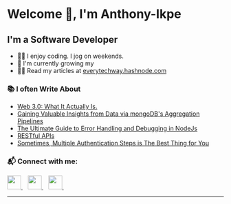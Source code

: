 
# Welcome 👋, I'm Anthony-Ikpe


## I'm a Software Developer

- 👨‍🏫 I enjoy coding. I jog on weekends.
- 🌱 I'm currently growing my 
- 👨‍💻 Read my articles at [everytechway.hashnode.com](website)


### 📚 I often Write About

<!-- BLOG:START -->
- [Web 3.0: What It Actually Is.](https://everytechway.hashnode.dev/web-3-0-what-it-is)
- [Gaining Valuable Insights from Data via mongoDB's Aggregation Pipelines](https://everytechway.hashnode.dev/aggregation-pipelines-in-mongodb)
- [The Ultimate Guide to Error Handling and Debugging in NodeJs](https://everytechway.hashnode.dev/nodejs-error-handling-the-ultimate-guide-to-debugging-and-preventing-issues?source=more_articles_bottom_blogs)
- [RESTful APIs](https://everytechway.hashnode.dev/rest-apis-demystifying-the-buzzword)
- [Sometimes, Multiple Authentication Steps is The Best Thing for You](https://everytechway.hashnode.dev/protect-your-data-users-with-smart-mfa)
<!-- BLOG:END -->

### 📬 Connect with me:
                  
<p align="left">
    <a href="https://x.com/anthony_ikpe_1" target="_blank" rel="noreferrer">
        <picture>
            <source media="(prefers-color-scheme: dark)" srcset="https://raw.githubusercontent.com/danielcranney/readme-generator/main/public/icons/socials/devdotto-dark.svg" />
            <source media="(prefers-color-scheme: light)" srcset="https://raw.githubusercontent.com/danielcranney/readme-generator/main/public/icons/socials/devdotto.svg" />
            <img src="https://raw.githubusercontent.com/danielcranney/readme-generator/main/public/icons/socials/devdotto.svg" width="32" height="32" />
        </picture>
    </a>&nbsp;&nbsp;
    <a href="https://www.github.com/ObiomaIkpe" target="_blank" rel="noreferrer">
        <picture>
            <source media="(prefers-color-scheme: dark)" srcset="https://raw.githubusercontent.com/danielcranney/readme-generator/main/public/icons/socials/github-dark.svg" />
            <source media="(prefers-color-scheme: light)" srcset="https://raw.githubusercontent.com/danielcranney/readme-generator/main/public/icons/socials/github.svg" />
            <img src="https://raw.githubusercontent.com/danielcranney/readme-generator/main/public/icons/socials/github.svg" width="32" height="32" />
        </picture>
    </a>&nbsp;&nbsp;
    <a href="https://everytechway.hashnode.dev" target="_blank" rel="noreferrer">
        <picture>
            <source media="(prefers-color-scheme: dark)" srcset="./img/hashnode-dark.svg" />
            <source media="(prefers-color-scheme: light)" srcset="https://raw.githubusercontent.com/danielcranney/readme-generator/main/public/icons/socials/hashnode.svg" />
            <img src="https://raw.githubusercontent.com/danielcranney/readme-generator/main/public/icons/socials/hashnode.svg" width="32" height="32" />
        </picture>
    </a>&nbsp;&nbsp;
    
</p>

---

